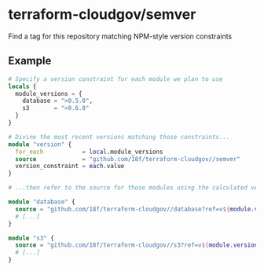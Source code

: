 # terraform-cloudgov/semver 

Find a tag for this repository matching NPM-style version constraints

## Example

```terraform
# Specify a version constraint for each module we plan to use
locals {
  module_versions = {
    database = ">0.5.0",
    s3       = ">0.6.0"
  }
}

# Divine the most recent versions matching those constraints...
module "version" {
  for_each           = local.module_versions
  source             = "github.com/18f/terraform-cloudgov//semver"
  version_constraint = each.value
}

# ...then refer to the source for those modules using the calculated versions.

module "database" {
  source = "github.com/18f/terraform-cloudgov//database?ref=v${module.version["database"].target_version}"
  # [...]
}

module "s3" {
  source = "github.com/18f/terraform-cloudgov//s3?ref=v${module.version["s3"].target_version}"
  # [...]
}
```

